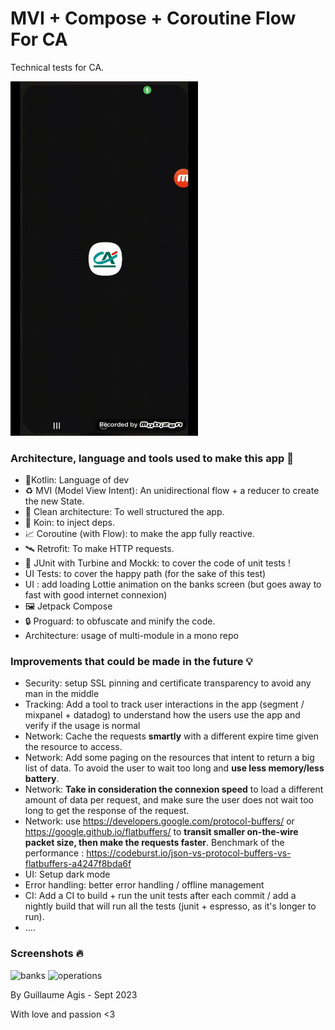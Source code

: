 # MVI + Compose + Coroutine Flow For CA

Technical tests for CA.

<img src="screenshots/video.gif"  width="300">

### Architecture, language and tools used to make this app 💪

- 🔨Kotlin: Language of dev
- ♻️ MVI (Model View Intent): An unidirectional flow + a reducer to create the new State. 
- 🧹 Clean architecture: To well structured the app. 
- 💉 Koin: to inject deps. 
- 📈 Coroutine (with Flow): to make the app fully reactive.
- 🛰️ Retrofit: To make HTTP requests.
- 👀 JUnit with Turbine and Mockk: to cover the code of unit tests !
- UI Tests: to cover the happy path (for the sake of this test)
- UI : add loading Lottie animation on the banks screen (but goes away to fast with good internet connexion)
- 🖼️ Jetpack Compose
- 🔒 Proguard:  to obfuscate and minify the code.
- Architecture: usage of multi-module in a mono repo

### Improvements that could be made in the future 💡

- Security: setup SSL pinning and certificate transparency to avoid any man in the middle
- Tracking: Add a tool to track user interactions in the app (segment / mixpanel + datadog) to understand how the users use the app and verify if the usage is normal
- Network: Cache the requests **smartly** with a different expire time given the resource to access.
- Network: Add some paging on the resources that intent to return a big list of data. To avoid the user to wait too long and **use less memory/less battery**.
- Network: **Take in consideration the connexion speed** to load a different amount of data per request, and make sure the user does not wait too long to get the response of the request.
- Network:  use https://developers.google.com/protocol-buffers/ or https://google.github.io/flatbuffers/ to **transit smaller on-the-wire packet size, then make the requests faster**.
  Benchmark of the performance : https://codeburst.io/json-vs-protocol-buffers-vs-flatbuffers-a4247f8bda6f
- UI: Setup dark mode
- Error handling: better error handling / offline management
- CI: Add a CI to build + run the unit tests after each commit / add a nightly build that will run all the tests (junit + espresso, as it's longer to run).
- ....

### Screenshots 🔥


<img width="342" alt="banks" src="https://github.com/skategui/tech-test-ca/assets/2959509/5cd9bc73-b9ad-4997-b661-72e0dda8cd9c">
<img width="341" alt="operations" src="https://github.com/skategui/tech-test-ca/assets/2959509/59cb5741-cfd0-4313-aa52-eef8174fd12f">



By Guillaume Agis - Sept 2023

With love and passion <3
